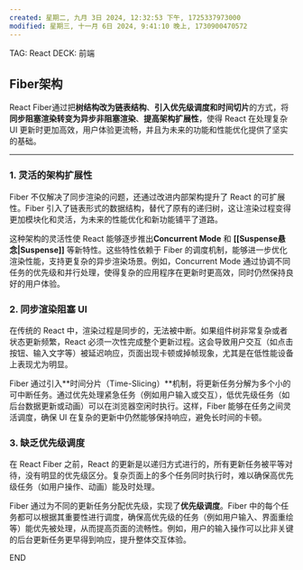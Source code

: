```yaml
---
created: 星期二, 九月 3日 2024, 12:32:53 下午, 1725337973000
modified: 星期三, 十一月 6日 2024, 9:41:10 晚上, 1730900470572
---
```


TAG: React
DECK: 前端
## Fiber架构

React Fiber通过把**树结构改为链表结构**、**引入优先级调度和时间切片**的方式，将**同步阻塞渲染转变为异步非阻塞渲染**、**提高架构扩展性**，使得 React 在处理复杂 UI 更新时更加高效，用户体验更流畅，并且为未来的功能和性能优化提供了坚实的基础。

---

### 1. **灵活的架构扩展性**

Fiber 不仅解决了同步渲染的问题，还通过改进内部架构提升了 React 的可扩展性。Fiber 引入了链表形式的数据结构，替代了原有的递归树，这让渲染过程变得更加模块化和灵活，为未来的性能优化和新功能铺平了道路。

这种架构的灵活性使 React 能够逐步推出**Concurrent Mode** 和 **[[Suspense悬念|Suspense]]** 等新特性。这些特性依赖于 Fiber 的调度机制，能够进一步优化渲染性能，支持更复杂的异步渲染场景。例如，Concurrent Mode 通过协调不同任务的优先级和并行处理，使得复杂的应用程序在更新时更高效，同时仍然保持良好的用户体验。
### 2. **同步渲染阻塞 UI**

在传统的 React 中，渲染过程是同步的，无法被中断。如果组件树非常复杂或者状态更新频繁，React 必须一次性完成整个更新过程。这会导致用户交互（如点击按钮、输入文字等）被延迟响应，页面出现卡顿或掉帧现象，尤其是在低性能设备上表现尤为明显。

Fiber 通过引入**时间分片（Time-Slicing）**机制，将更新任务分解为多个小的可中断任务。通过优先处理紧急任务（例如用户输入或交互），低优先级任务（如后台数据更新或动画）可以在浏览器空闲时执行。这样，Fiber 能够在任务之间灵活调度，确保 UI 在复杂的更新中仍然能够保持响应，避免长时间的卡顿。

### 3. **缺乏优先级调度**

在 React Fiber 之前，React 的更新是以递归方式进行的，所有更新任务被平等对待，没有明显的优先级区分。复杂页面上的多个任务同时执行时，难以确保高优先级任务（如用户操作、动画）能及时处理。

Fiber 通过为不同的更新任务分配优先级，实现了**优先级调度**。Fiber 中的每个任务都可以根据其重要性进行调度，确保高优先级的任务（例如用户输入、界面重绘等）能优先被处理，从而提高页面的流畅性。例如，用户的输入操作可以比非关键的后台更新任务更早得到响应，提升整体交互体验。





END
<!--ID: 1726633667709-->
